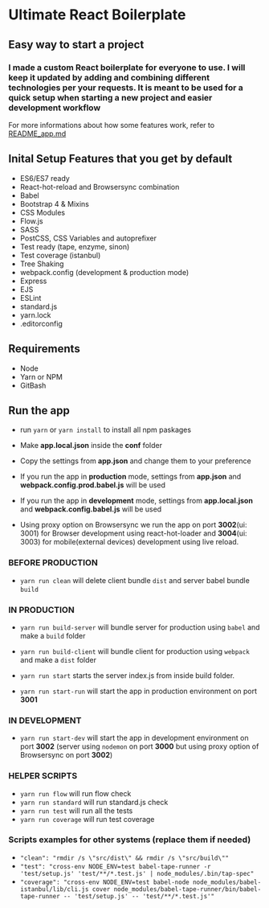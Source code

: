 # Ultimate React Boilerplate #

## Easy way to start a project ##

### I made a custom React boilerplate for everyone to use. I will keep it updated by adding and combining different technologies per your requests. It is meant to be used for a quick setup when starting a new project and easier development workflow ###

For more informations about how some features work, refer to [README_app.md](README_app.md)

## Inital Setup Features that you get by default ##

* ES6/ES7 ready
* React-hot-reload and Browsersync combination
* Babel
* Bootstrap 4 & Mixins
* CSS Modules
* Flow.js
* SASS
* PostCSS, CSS Variables and autoprefixer
* Test ready (tape, enzyme, sinon)
* Test coverage (istanbul)
* Tree Shaking
* webpack.config (development & production mode)
* Express
* EJS
* ESLint
* standard.js
* yarn.lock
* .editorconfig

## Requirements ##

* Node
* Yarn or NPM
* GitBash

## Run the app ##

* run `yarn` or `yarn install` to install all npm paskages

* Make **app.local.json** inside the **conf** folder
* Copy the settings from **app.json** and change them to your preference
* If you run the app in **production** mode, settings from **app.json** and **webpack.config.prod.babel.js** will be used
* If you run the app in **development** mode, settings from **app.local.json** and **webpack.config.babel.js** will be used

* Using proxy option on Browsersync we run the app on port **3002**(ui: 3001) for Browser development using react-hot-loader and **3004**(ui: 3003) for mobile(external devices) development using live reload.

### BEFORE PRODUCTION ###

* `yarn run clean` will delete client bundle `dist` and server babel bundle `build`

### IN PRODUCTION ###

* `yarn run build-server`  will bundle server for production using `babel` and make a `build` folder
* `yarn run build-client` will bundle client for production using `webpack` and make a `dist` folder
* `yarn run start` starts the server index.js from inside build folder.

* `yarn run start-run` will start the app in production environment on port **3001**

### IN DEVELOPMENT ###

* `yarn run start-dev` will start the app in development environment on port **3002** (server using `nodemon` on port **3000** but using proxy option of Browsersync on port **3002**)

### HELPER SCRIPTS ###

* `yarn run flow` will run flow check
* `yarn run standard` will run standard.js check
* `yarn run test` will run all the tests
* `yarn run coverage` will run test coverage

### Scripts examples for other systems (replace them if needed) ###

* `"clean": "rmdir /s \"src/dist\" && rmdir /s \"src/build\""`
* `"test": "cross-env NODE_ENV=test babel-tape-runner -r 'test/setup.js' 'test/**/*.test.js' | node_modules/.bin/tap-spec"`
* `"coverage": "cross-env NODE_ENV=test babel-node node_modules/babel-istanbul/lib/cli.js cover node_modules/babel-tape-runner/bin/babel-tape-runner -- 'test/setup.js' -- 'test/**/*.test.js'"`
